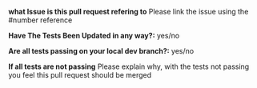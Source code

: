 **what Issue is this pull request refering to**
Please link the issue using the #number reference 

**Have The Tests Been Updated in any way?:** yes/no

**Are all tests passing on your local dev branch?:** yes/no

**If all tests are not passing**
Please explain why, with the tests not passing you feel this pull request should be merged
